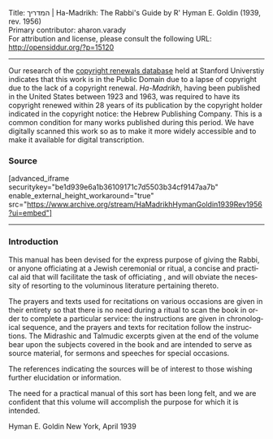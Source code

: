 <html>
<head></head>
<body>
Title: המדריך | Ha-Madrikh: The Rabbi's Guide by R' Hyman E. Goldin (1939, rev. 1956)<br />
Primary contributor: aharon.varady<br />
For attribution and license, please consult the following URL: <a href="http://opensiddur.org/?p=15120">http://opensiddur.org/?p=15120</a>
<p />
<hr />

Our research of the <a href="http://collections.stanford.edu/copyrightrenewals/">copyright renewals database</a> held at Stanford Universtiy indicates that this work is in the Public Domain due to a lapse of copyright due to the lack of a copyright renewal. <em>Ha-Madrikh</em>, having been published in the United States between 1923 and 1963, was required to have its copyright renewed within 28 years of its publication by the copyright holder indicated in the copyright notice: the Hebrew Publishing Company. This is a common condition for many works published during this period. We have digitally scanned this work so as to make it more widely accessible and to make it available for digital transcription.

<h3>Source</h3>

[advanced_iframe securitykey="be1d939e6a1b36109171c7d5503b34cf9147aa7b" enable_external_height_workaround="true" src="https://www.archive.org/stream/HaMadrikhHymanGoldin1939Rev1956?ui=embed"]

<hr />

<div class="english" lang="en">
<h3>Introduction</h3>

This manual has been devised for the express purpose of giving the Rabbi, or anyone officiating at a Jewish ceremonial or ritual, a concise and practical aid that will facilitate the task of officiating , and will obviate the necessity of resorting to the voluminous literature pertaining thereto. 

The prayers and texts used for recitations on various occasions are given in their entirety so that there is no need during a ritual to scan the book in order to complete a particular service: the instructions are given in chronological sequence, and the prayers and texts for recitation follow the instructions. The Midrashic and Talmudic excerpts given at the end of the volume bear upon the subjects covered in the book and are intended to serve as source material, for sermons and speeches for special occasions. 

The references indicating the sources will be of interest to those wishing further elucidation or information. 

The need for a practical manual of this sort has been long felt, and we are confident that this volume will accomplish the purpose for which it is intended. 

Hyman E. Goldin 
New York, April 1939 
</div>
</body>
</html>